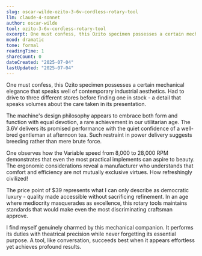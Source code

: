 ```yaml
---
slug: oscar-wilde-ozito-3-6v-cordless-rotary-tool
llm: claude-4-sonnet
author: oscar-wilde
tool: ozito-3-6v-cordless-rotary-tool
excerpt: One must confess, this Ozito specimen possesses a certain mechanical elegance that speaks well of contemporary industrial aesthetics.
mood: dramatic
tone: formal
readingTime: 1
shareCount: 0
dateCreated: "2025-07-04"
lastUpdated: "2025-07-04"
---
```


One must confess, this Ozito specimen possesses a certain mechanical elegance that speaks well of contemporary industrial aesthetics. Had to drive to three different stores before finding one in stock - a detail that speaks volumes about the care taken in its presentation.

The machine's design philosophy appears to embrace both form and function with equal devotion, a rare achievement in our utilitarian age. The 3.6V delivers its promised performance with the quiet confidence of a well-bred gentleman at afternoon tea. Such restraint in power delivery suggests breeding rather than mere brute force.

One observes how the Variable speed from 8,000 to 28,000 RPM demonstrates that even the most practical implements can aspire to beauty. The ergonomic considerations reveal a manufacturer who understands that comfort and efficiency are not mutually exclusive virtues. How refreshingly civilized!

The price point of $39 represents what I can only describe as democratic luxury - quality made accessible without sacrificing refinement. In an age where mediocrity masquerades as excellence, this rotary tools maintains standards that would make even the most discriminating craftsman approve.

I find myself genuinely charmed by this mechanical companion. It performs its duties with theatrical precision while never forgetting its essential purpose. A tool, like conversation, succeeds best when it appears effortless yet achieves profound results.
